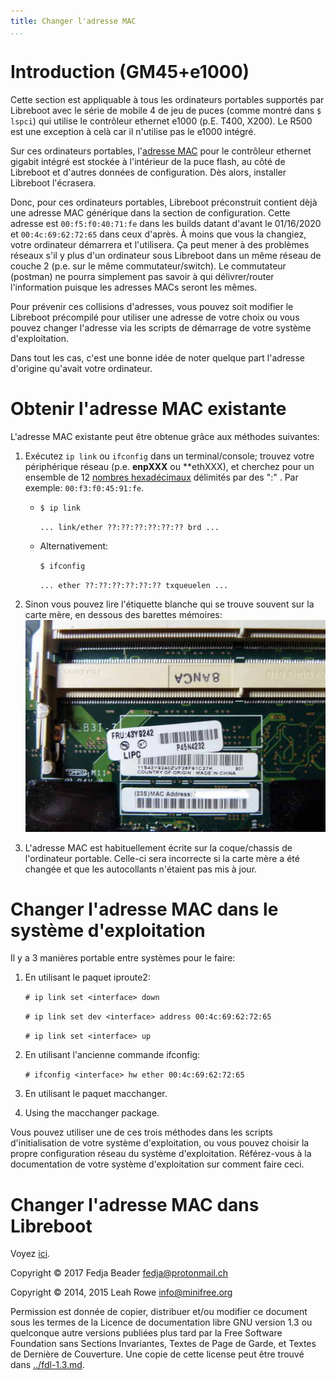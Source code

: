 ```yaml
---
title: Changer l'adresse MAC
...
```


Introduction (GM45+e1000)
=========================

Cette section est appliquable à tous les ordinateurs portables supportés par Libreboot avec le série de mobile 4 de jeu de puces (comme montré dans `$ lspci`)
qui utilise le contrôleur ethernet e1000 (p.E. T400, X200).
Le R500 est une exception à celà car il n'utilise pas le e1000
intégré.

Sur ces ordinateurs portables, l'[adresse MAC](https://en.wikipedia.org/wiki/MAC_address) pour le contrôleur ethernet gigabit intégré est stockée à l'intérieur de la puce flash, au côté de Libreboot et d'autres données de configuration.
Dès alors, installer Libreboot l'écrasera.

Donc, pour ces ordinateurs portables, Libreboot préconstruit contient dèjà une adresse MAC générique dans la section de configuration. Cette adresse est `00:f5:f0:40:71:fe` dans les builds datant d'avant le 01/16/2020 et `00:4c:69:62:72:65` dans ceux d'après.
À moins que vous la changiez, votre ordinateur démarrera et l'utilisera. Ça peut mener à des problèmes réseaux s'il y plus d'un ordinateur sous Libreboot dans un même réseau de couche 2 (p.e. sur le même commutateur/switch).
Le commutateur (postman) ne pourra simplement pas savoir à qui
délivrer/router l'information puisque les adresses MACs seront les
mêmes.

Pour prévenir ces collisions d'adresses, vous pouvez soit modifier
le Libreboot précompilé pour utiliser une adresse de votre choix ou
vous pouvez changer l'adresse via les scripts de démarrage de votre
système d'exploitation.

Dans tout les cas, c'est une bonne idée de noter quelque part
l'adresse d'origine qu'avait votre ordinateur.

Obtenir l'adresse MAC existante
==================================

L'adresse MAC existante peut être obtenue grâce aux méthodes
suivantes:

1.  Exécutez `ip link` ou `ifconfig` dans un terminal/console;
    trouvez votre périphérique réseau (p.e. **enpXXX** ou **ethXXX),
    et cherchez pour un ensemble de 12
    [nombres hexadécimaux](https://fr.wikipedia.org/wiki/Hexadecimal)
    délimités par des ":" .
    Par exemple: `00:f3:f0:45:91:fe`.

    * `$ ip link`

         `... link/ether ??:??:??:??:??:?? brd ...`

    * Alternativement:

        `$ ifconfig`

        `... ether ??:??:??:??:??:?? txqueuelen ...`

2.  Sinon vous pouvez lire l'étiquette blanche qui se trouve souvent
    sur la carte mère, en dessous des barettes mémoires:
    ![](../install/images/t400/macaddress1.jpg)

3.  L'adresse MAC est habituellement écrite sur la coque/chassis de l'ordinateur
    portable. Celle-ci sera incorrecte si la carte mère a été changée et que les
    autocollants n'étaient pas mis à jour.


Changer l'adresse MAC dans le système d'exploitation
================================================

Il y a 3 manières portable entre systèmes pour le faire:

1. En utilisant le paquet iproute2:

    `# ip link set <interface> down`

    `# ip link set dev <interface> address 00:4c:69:62:72:65`

    `# ip link set <interface> up`


2.  En utilisant l'ancienne commande ifconfig:

    `# ifconfig <interface> hw ether 00:4c:69:62:72:65`

3.  En utilisant le paquet macchanger.

3. Using the macchanger package.

Vous pouvez utiliser une de ces trois méthodes dans les scripts
d'initialisation de votre système d'exploitation, ou vous pouvez
choisir la propre configuration réseau du système d'exploitation.
Référez-vous à la documentation de votre système d'exploitation sur
comment faire ceci.

Changer l'adresse MAC dans Libreboot
=====================================

Voyez [ici](../gnulinux/grub_cbfs.md#changeMAC).



Copyright © 2017 Fedja Beader <fedja@protonmail.ch>

Copyright © 2014, 2015 Leah Rowe <info@minifree.org>

Permission est donnée de copier, distribuer et/ou modifier ce document
sous les termes de la Licence de documentation libre GNU version 1.3 ou
quelconque autre versions publiées plus tard par la Free Software Foundation
sans Sections Invariantes,  Textes de Page de Garde, et Textes de Dernière de Couverture.
Une copie de cette license peut être trouvé dans [../fdl-1.3.md](fdl-1.3.md).
